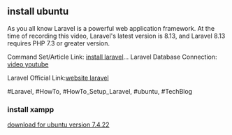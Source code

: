 ## install ubuntu 


As you all know Laravel is a powerful web application framework. At the time of recording this video, Laravel's latest version is 8.13, and Laravel 8.13 requires PHP 7.3 or greater version.

Command Set/Article Link: [install laravel](https://www.technhit.in/setup-laravel)...
Laravel Database Connection: [video youtube ](https://www.youtube.com/watch?v=QU43xeaAtSY)

Laravel Official Link:[website laravel](https://laravel.com/)

#Laravel, #HowTo, #HowTo_Setup_Laravel, #ubuntu, #TechBlog



### install xampp 


[download for ubuntu version 7.4.22](https://www.apachefriends.org/xampp-files/7.4.22/xampp-linux-x64-7.4.22-0-installer.run)
